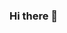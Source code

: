 ### Hi there 👋

<!--
**nh83012001/nh83012001** is a ✨ _special_ ✨ repository because its `README.md` (this file) appears on your GitHub profile.

Software Developer with rock-solid experience in building complex applications with JavaScript, TypeScript, React, Next.js, Nodejs and other tools in the JavaScript ecosystem. Prefer the AWS ecosystem for deploying and other services.

- 🔭 I’m currently working @ Dawn Patrol
- 🌱 I’m currently learning Swift
- 👯 I’m looking to collaborate on cool projects in the fitness tech space
- 📫 How to reach me: [Linkedin](https://www.linkedin.com/in/nickhall122/)
- 😄 Pronouns: He/Him/His
- ⚡ Fun fact: I've been to 42 countries
-->
